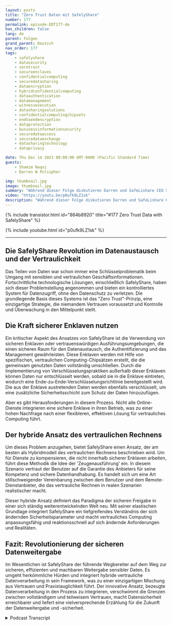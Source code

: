 ```yaml
---
layout: posts
title: "Zero Trust Daten mit SafelyShare"
number: 177
permalink: episode-EDT177-de
has_children: false
lang: de
parent: Folgen
grand_parent: Deutsch
nav_order: 177
tags:
    - safelyshare
    - datasecurity
    - zerotrust
    - secureenclaves
    - confidentialcomputing
    - securedatasharing
    - dataencryption
    - hybridconfidentialcomputing
    - dataauthentication
    - datamanagement
    - witnessexecution
    - datasharingsolutions
    - confidentialcomputingchipsets
    - endtoendencryption
    - dataprotection
    - businessinformationsecurity
    - securedataaccess
    - securedataexchange
    - datasharingtechnology
    - dataprivacy

date: Thu Dec 14 2023 00:00:00 GMT-0800 (Pacific Standard Time)
guests:
    - Shamim Naqvi
    - Darren W Pulsipher

img: thumbnail.jpg
image: thumbnail.jpg
summary: "Während dieser Folge diskutieren Darren und SafeLishare CEO Shamim Naqvi, wie vertrauliches Computing eingesetzt werden kann, um verwaltete Datenaustausch-Kollaborationsumgebungen in der Cloud zu erstellen."
video: "https://youtu.be/p0ufk9LZ1sk"
description: "Während dieser Folge diskutieren Darren und SafeLishare CEO Shamim Naqvi, wie vertrauliches Computing eingesetzt werden kann, um verwaltete Datenaustausch-Kollaborationsumgebungen in der Cloud zu erstellen."
---
```


<div>
{% include transistor.html id="864b8920" title="#177 Zero Trust Data with SafelyShare" %}

{% include youtube.html id="p0ufk9LZ1sk" %}
</div>

---

## Die SafelyShare Revolution im Datenaustausch und der Vertraulichkeit

Das Teilen von Daten war schon immer eine Schlüsselproblematik beim Umgang mit sensiblen und vertraulichen Geschäftsinformationen. Fortschrittliche technologische Lösungen, einschließlich SafelyShare, haben sich dieser Problemstellung angenommen und bieten ein kontrolliertes System für Datenzugriff, ohne den Datenschutz zu verletzen. Die grundlegende Basis dieses Systems ist das "Zero Trust"-Prinzip, eine einzigartige Strategie, die niemandem Vertrauen voraussetzt und Kontrolle und Überwachung in den Mittelpunkt stellt.

## Die Kraft sicherer Enklaven nutzen

Ein kritischer Aspekt des Ansatzes von SafelyShare ist die Verwendung von sicheren Enklaven oder vertrauenswürdigen Ausführungsumgebungen, die einen sicheren Raum für den Datenaustausch, die Authentifizierung und das Management gewährleisten. Diese Enklaven werden mit Hilfe von spezifischen, vertraulichen Computing-Chipsätzen erstellt, die die gemeinsam genutzten Daten vollständig umschließen. Durch die Implementierung von Verschlüsselungspraktiken außerhalb dieser Enklaven können Daten nur entschlüsselt werden, sobald sie in die Enklave eintreten, wodurch eine Ende-zu-Ende-Verschlüsselungsrichtlinie bereitgestellt wird. Die aus der Enklave austretenden Daten werden ebenfalls verschlüsselt, um eine zusätzliche Sicherheitsschicht zum Schutz der Daten hinzuzufügen.

Aber es gibt Herausforderungen in diesem Prozess. Nicht alle Online-Dienste integrieren eine sichere Enklave in ihren Betrieb, was zu einer hohen Nachfrage nach einer flexibleren, effektiven Lösung für vertrauliches Computing führt.

## Der hybride Ansatz des vertraulichen Rechnens

Um dieses Problem anzugehen, bietet SafelyShare einen Ansatz, der am besten als Hybridmodell des vertraulichen Rechnens beschrieben wird. Um für Dienste zu kompensieren, die nicht innerhalb sicherer Enklaven arbeiten, führt diese Methodik die Idee der 'Zeugenausführung' ein. In diesem Szenario vertraut der Benutzer auf die Garantie des Anbieters für seine Kompetenz und sichere Datenhandhabung. Es handelt sich um eine Art stillschweigender Vereinbarung zwischen dem Benutzer und dem Remote-Dienstanbieter, die das vertrauliche Rechnen in realen Szenarien realistischer macht.

Dieser hybride Ansatz definiert das Paradigma der sicheren Freigabe in einer sich ständig weiterentwickelnden Welt neu. Mit seiner elastischen Grundlage integriert SafelyShare ein tiefgreifendes Verständnis der sich ändernden Sicherheitsparameter und macht vertrauliches Computing anpassungsfähig und reaktionsschnell auf sich ändernde Anforderungen und Realitäten.

## Fazit: Revolutionierung der sicheren Datenweitergabe

Im Wesentlichen ist SafelyShare der führende Wegbereiter auf dem Weg zur sicheren, effizienten und machbaren Weitergabe sensibler Daten. Es umgeht herkömmliche Hürden und integriert hybride vertrauliche Datenverarbeitung in sein Framework, was zu einer einzigartigen Mischung aus Vertrauen und Praxistauglichkeit führt. Der innovative Ansatz, bezeugte Datenverarbeitung in den Prozess zu integrieren, verschwimmt die Grenzen zwischen vollständigem und teilweisem Vertrauen, macht Datensicherheit erreichbarer und liefert eine vielversprechende Erzählung für die Zukunft der Datenweitergabe und -sicherheit.



<details>
<summary> Podcast Transcript </summary>

<p></p>

</details>
